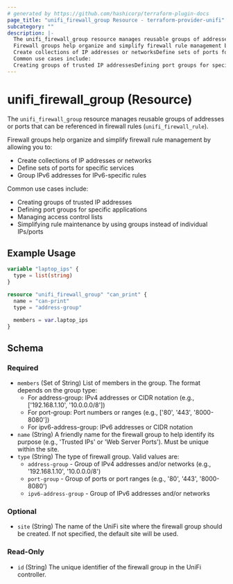 ```yaml
---
# generated by https://github.com/hashicorp/terraform-plugin-docs
page_title: "unifi_firewall_group Resource - terraform-provider-unifi"
subcategory: ""
description: |-
  The unifi_firewall_group resource manages reusable groups of addresses or ports that can be referenced in firewall rules (unifi_firewall_rule).
  Firewall groups help organize and simplify firewall rule management by allowing you to:
  Create collections of IP addresses or networksDefine sets of ports for specific servicesGroup IPv6 addresses for IPv6-specific rules
  Common use cases include:
  Creating groups of trusted IP addressesDefining port groups for specific applicationsManaging access control listsSimplifying rule maintenance by using groups instead of individual IPs/ports
---
```


# unifi_firewall_group (Resource)

The `unifi_firewall_group` resource manages reusable groups of addresses or ports that can be referenced in firewall rules (`unifi_firewall_rule`).

Firewall groups help organize and simplify firewall rule management by allowing you to:
  * Create collections of IP addresses or networks
  * Define sets of ports for specific services
  * Group IPv6 addresses for IPv6-specific rules

Common use cases include:
  * Creating groups of trusted IP addresses
  * Defining port groups for specific applications
  * Managing access control lists
  * Simplifying rule maintenance by using groups instead of individual IPs/ports

## Example Usage

```terraform
variable "laptop_ips" {
  type = list(string)
}

resource "unifi_firewall_group" "can_print" {
  name = "can-print"
  type = "address-group"

  members = var.laptop_ips
}
```

<!-- schema generated by tfplugindocs -->
## Schema

### Required

- `members` (Set of String) List of members in the group. The format depends on the group type:
  * For address-group: IPv4 addresses or CIDR notation (e.g., ['192.168.1.10', '10.0.0.0/8'])
  * For port-group: Port numbers or ranges (e.g., ['80', '443', '8000-8080'])
  * For ipv6-address-group: IPv6 addresses or CIDR notation
- `name` (String) A friendly name for the firewall group to help identify its purpose (e.g., 'Trusted IPs' or 'Web Server Ports'). Must be unique within the site.
- `type` (String) The type of firewall group. Valid values are:
  * `address-group` - Group of IPv4 addresses and/or networks (e.g., '192.168.1.10', '10.0.0.0/8')
  * `port-group` - Group of ports or port ranges (e.g., '80', '443', '8000-8080')
  * `ipv6-address-group` - Group of IPv6 addresses and/or networks

### Optional

- `site` (String) The name of the UniFi site where the firewall group should be created. If not specified, the default site will be used.

### Read-Only

- `id` (String) The unique identifier of the firewall group in the UniFi controller.
